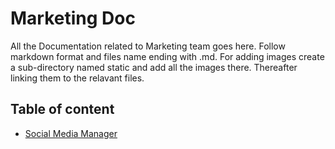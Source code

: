 # Marketing Doc
All the Documentation related to Marketing team goes here.
Follow markdown format and files name ending with .md. For adding images create a sub-directory named static and add all the images there. Thereafter linking them to the relavant files.

## Table of content
- [Social Media Manager](Social_Media_Manager.md)
